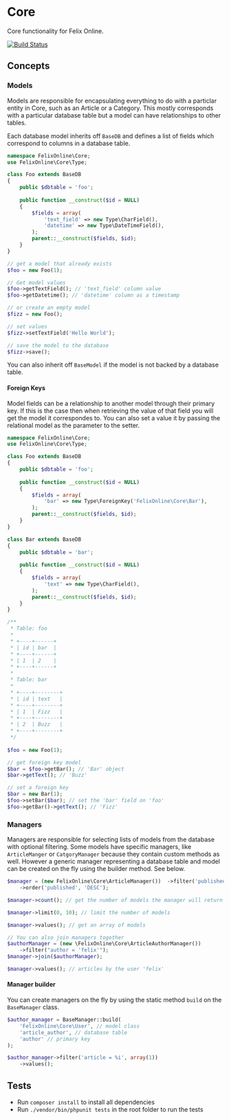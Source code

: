 # Core

Core functionality for Felix Online.

[![Build Status](https://travis-ci.org/FelixOnline/Core.png)](https://travis-ci.org/FelixOnline/Core)

## Concepts

### Models

Models are responsible for encapsulating everything to do with a particlar entity in Core, such as an Article or a Category. This mostly corresponds with a particular database table but a model can have relationships to other tables.

Each database model inherits off `BaseDB` and defines a list of fields which correspond to columns in a database table.

```php
namespace FelixOnline\Core;
use FelixOnline\Core\Type;

class Foo extends BaseDB
{
	public $dbtable = 'foo';
	
	public function __construct($id = NULL)
	{
		$fields = array(
			'text_field' => new Type\CharField(),
			'datetime' => new Type\DateTimeField(),
		);
		parent::__construct($fields, $id);
	}
}

// get a model that already exists
$foo = new Foo(1);

// Get model values
$foo->getTextField(); // 'text_field' column value
$foo->getDatetime(); // 'datetime' column as a timestamp

// or create an empty model
$fizz = new Foo();

// set values
$fizz->setTextField('Hello World');

// save the model to the database
$fizz->save();
```

You can also inherit off `BaseModel` if the model is not backed by a database table. 

#### Foreign Keys

Model fields can be a relationship to another model through their primary key. If this is the case then when retrieving the value of that field you will get the model it correspondes to. You can also set a value it by passing the relational model as the parameter to the setter.

```php
namespace FelixOnline\Core;
use FelixOnline\Core\Type;

class Foo extends BaseDB
{
	public $dbtable = 'foo';
	
	public function __construct($id = NULL)
	{
		$fields = array(
			'bar' => new Type\ForeignKey('FelixOnline\Core\Bar'),
		);
		parent::__construct($fields, $id);
	}
}

class Bar extends BaseDB
{
	public $dbtable = 'bar';
	
	public function __construct($id = NULL)
	{
		$fields = array(
			'text' => new Type\CharField(),
		);
		parent::__construct($fields, $id);
	}
}

/**
 * Table: foo
 *
 * +----+------+
 * | id | bar  |
 * +----+------+
 * | 1  | 2    |
 * +----+------+
 *
 * Table: bar
 *
 * +----+--------+
 * | id | text   |
 * +----+--------+
 * | 1  | Fizz   |
 * +----+--------+
 * | 2  | Buzz   |
 * +----+--------+
 */
 
$foo = new Foo(1);

// get foreign key model
$bar = $foo->getBar(); // 'Bar' object
$bar->getText(); // 'Buzz'

// set a foreign key
$bar = new Bar(1);
$foo->setBar($bar); // set the 'bar' field on 'foo'
$foo->getBar()->getText(); // 'Fizz'
```

### Managers

Managers are responsible for selecting lists of models from the database with optional filtering. Some models have specific managers, like `ArticleManger` or `CatgoryManager` because they contain custom methods as well. However a generic manager representing a database table and model can be created on the fly using the builder method. See below.

```php
$manager = (new FelixOnline\Core\ArticleManager())	->filter('published < NOW()')
	->order('published', 'DESC');

$manager->count(); // get the number of models the manager will return

$manager->limit(0, 10); // limit the number of models

$manager->values(); // get an array of models

// You can also join managers together
$authorManager = (new \FelixOnline\Core\ArticleAuthorManager())
	->filter("author = 'felix'");
$manager->join($authorManager);

$manager->values(); // articles by the user 'felix'
```

#### Manager builder

You can create managers on the fly by using the static method `build` on the `BaseManager` class.

```php
$author_manager = BaseManager::build(
	'FelixOnline\Core\User', // model class
	'article_author', // database table
	'author' // primary key
);

$author_manager->filter('article = %i', array(1))
	->values();
```


## Tests

* Run `composer install` to install all dependencies
* Run `./vendor/bin/phpunit tests` in the root folder to run the tests

